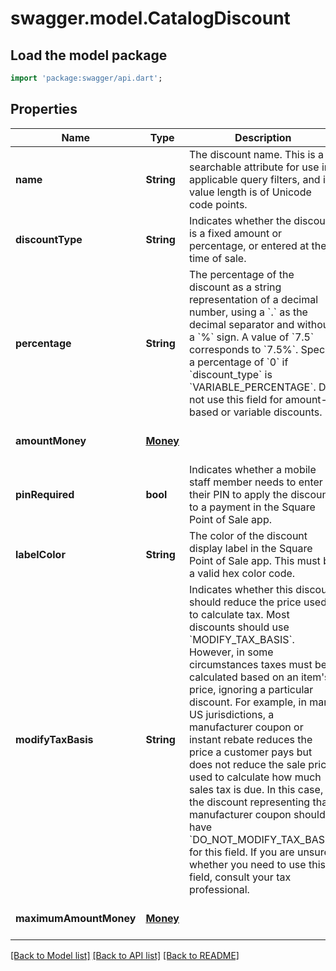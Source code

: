 # swagger.model.CatalogDiscount

## Load the model package
```dart
import 'package:swagger/api.dart';
```

## Properties
Name | Type | Description | Notes
------------ | ------------- | ------------- | -------------
**name** | **String** | The discount name. This is a searchable attribute for use in applicable query filters, and its value length is of Unicode code points. | [optional] [default to null]
**discountType** | **String** | Indicates whether the discount is a fixed amount or percentage, or entered at the time of sale. | [optional] [default to null]
**percentage** | **String** | The percentage of the discount as a string representation of a decimal number, using a &#x60;.&#x60; as the decimal separator and without a &#x60;%&#x60; sign. A value of &#x60;7.5&#x60; corresponds to &#x60;7.5%&#x60;. Specify a percentage of &#x60;0&#x60; if &#x60;discount_type&#x60; is &#x60;VARIABLE_PERCENTAGE&#x60;.  Do not use this field for amount-based or variable discounts. | [optional] [default to null]
**amountMoney** | [**Money**](Money.md) |  | [optional] [default to null]
**pinRequired** | **bool** | Indicates whether a mobile staff member needs to enter their PIN to apply the discount to a payment in the Square Point of Sale app. | [optional] [default to null]
**labelColor** | **String** | The color of the discount display label in the Square Point of Sale app. This must be a valid hex color code. | [optional] [default to null]
**modifyTaxBasis** | **String** | Indicates whether this discount should reduce the price used to calculate tax.  Most discounts should use &#x60;MODIFY_TAX_BASIS&#x60;. However, in some circumstances taxes must be calculated based on an item&#x27;s price, ignoring a particular discount. For example, in many US jurisdictions, a manufacturer coupon or instant rebate reduces the price a customer pays but does not reduce the sale price used to calculate how much sales tax is due. In this case, the discount representing that manufacturer coupon should have &#x60;DO_NOT_MODIFY_TAX_BASIS&#x60; for this field.  If you are unsure whether you need to use this field, consult your tax professional. | [optional] [default to null]
**maximumAmountMoney** | [**Money**](Money.md) |  | [optional] [default to null]

[[Back to Model list]](../README.md#documentation-for-models) [[Back to API list]](../README.md#documentation-for-api-endpoints) [[Back to README]](../README.md)


